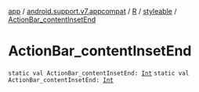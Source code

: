 [app](../../../index.md) / [android.support.v7.appcompat](../../index.md) / [R](../index.md) / [styleable](index.md) / [ActionBar_contentInsetEnd](./-action-bar_content-inset-end.md)

# ActionBar_contentInsetEnd

`static val ActionBar_contentInsetEnd: `[`Int`](https://kotlinlang.org/api/latest/jvm/stdlib/kotlin/-int/index.html)
`static val ActionBar_contentInsetEnd: `[`Int`](https://kotlinlang.org/api/latest/jvm/stdlib/kotlin/-int/index.html)